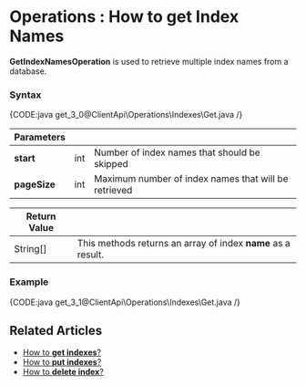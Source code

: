 ﻿# Operations : How to get Index Names

**GetIndexNamesOperation** is used to retrieve multiple index names from a database.

### Syntax

{CODE:java get_3_0@ClientApi\Operations\Indexes\Get.java /}

| Parameters | | |
| ------------- | ------------- | ----- |
| **start** | int | Number of index names that should be skipped |
| **pageSize** | int | Maximum number of index names that will be retrieved |

| Return Value | |
| ------------- | ----- |
| String[] | This methods returns an array of index **name** as a result. |

### Example

{CODE:java get_3_1@ClientApi\Operations\Indexes\Get.java /}


## Related Articles

- [How to **get indexes**?](../../../../client-api/operations/maintenance/indexes/get-indexes)
- [How to **put indexes**?](../../../../client-api/operations/maintenance/indexes/put-indexes)
- [How to **delete index**?](../../../../client-api/operations/maintenance/indexes/delete-index)
